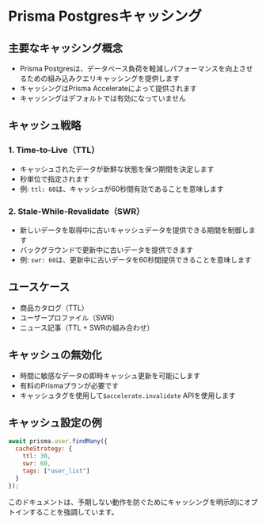 # Prisma Postgresキャッシング

## 主要なキャッシング概念
- Prisma Postgresは、データベース負荷を軽減しパフォーマンスを向上させるための組み込みクエリキャッシングを提供します
- キャッシングはPrisma Accelerateによって提供されます
- キャッシングはデフォルトでは有効になっていません

## キャッシュ戦略

### 1. Time-to-Live（TTL）
- キャッシュされたデータが新鮮な状態を保つ期間を決定します
- 秒単位で指定されます
- 例: `ttl: 60`は、キャッシュが60秒間有効であることを意味します

### 2. Stale-While-Revalidate（SWR）
- 新しいデータを取得中に古いキャッシュデータを提供できる期間を制御します
- バックグラウンドで更新中に古いデータを提供できます
- 例: `swr: 60`は、更新中に古いデータを60秒間提供できることを意味します

## ユースケース
- 商品カタログ（TTL）
- ユーザープロファイル（SWR）
- ニュース記事（TTL + SWRの組み合わせ）

## キャッシュの無効化
- 時間に敏感なデータの即時キャッシュ更新を可能にします
- 有料のPrismaプランが必要です
- キャッシュタグを使用して`$accelerate.invalidate` APIを使用します

## キャッシュ設定の例
```javascript
await prisma.user.findMany({
  cacheStrategy: {
    ttl: 30,
    swr: 60,
    tags: ["user_list"]
  }
});
```

このドキュメントは、予期しない動作を防ぐためにキャッシングを明示的にオプトインすることを強調しています。
